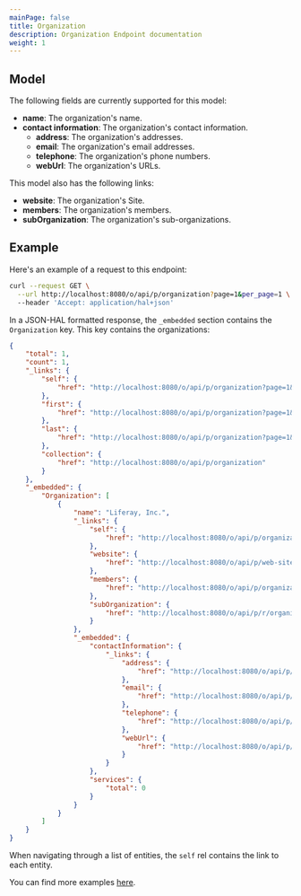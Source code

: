 ```yaml
---
mainPage: false
title: Organization
description: Organization Endpoint documentation
weight: 1
---
```


## Model

The following fields are currently supported for this model: 

* **name**: The organization's name.
* **contact information**: The organization's contact information.
    * **address**: The organization's addresses.
    * **email**: The organization's email addresses.
    * **telephone**: The organization's phone numbers.
    * **webUrl**: The organization's URLs.

This model also has the following links:

* **website**: The organization's Site.
* **members**: The organization's members.
* **subOrganization**: The organization's sub-organizations.


## Example

Here's an example of a request to this endpoint: 

```bash
curl --request GET \
  --url http://localhost:8080/o/api/p/organization?page=1&per_page=1 \
  --header 'Accept: application/hal+json'
```

In a JSON-HAL formatted response, the `_embedded` section contains the `Organization` key. This key contains the organizations: 

```json
{
    "total": 1,
    "count": 1,
    "_links": {
        "self": {
            "href": "http://localhost:8080/o/api/p/organization?page=1&per_page=30"
        },
        "first": {
            "href": "http://localhost:8080/o/api/p/organization?page=1&per_page=30"
        },
        "last": {
            "href": "http://localhost:8080/o/api/p/organization?page=1&per_page=30"
        },
        "collection": {
            "href": "http://localhost:8080/o/api/p/organization"
        }
    },
    "_embedded": {
        "Organization": [
            {
                "name": "Liferay, Inc.",
                "_links": {
                    "self": {
                        "href": "http://localhost:8080/o/api/p/organization/20149"
                    },
                    "website": {
                        "href": "http://localhost:8080/o/api/p/web-site/20150"
                    },
                    "members": {
                        "href": "http://localhost:8080/o/api/p/organization/20149/user-account"
                    },
                    "subOrganization": {
                        "href": "http://localhost:8080/o/api/p/r/organization/20149"
                    }
                },
                "_embedded": {
                    "contactInformation": {
                        "_links": {
                            "address": {
                                "href": "http://localhost:8080/o/api/p/r/addresses/20004:20149"
                            },
                            "email": {
                                "href": "http://localhost:8080/o/api/p/r/emails/20004:20149"
                            },
                            "telephone": {
                                "href": "http://localhost:8080/o/api/p/r/phones/20004:20149"
                            },
                            "webUrl": {
                                "href": "http://localhost:8080/o/api/p/r/web-urls/20004:20149"
                            }
                        }
                    },
                    "services": {
                        "total": 0
                    }
                }
            }
        ]
    }
}
```

When navigating through a list of entities, the `self` rel contains the link to each entity. 

You can find more examples [here](/docs/organization/examples.html). 
